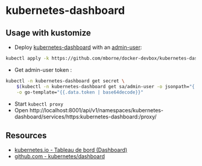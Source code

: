 # kubernetes-dashboard

## Usage with kustomize

* Deploy [kubernetes-dashboard](https://github.com/kubernetes/dashboard/) with an [admin-user](manifest/admin-user.yaml):

```bash
kubectl apply -k https://github.com/mborne/docker-devbox/kubernetes-dashboard/manifest
```


* Get admin-user token :

```bash
kubectl -n kubernetes-dashboard get secret \
    $(kubectl -n kubernetes-dashboard get sa/admin-user -o jsonpath="{.secrets[0].name}") \
    -o go-template="{{.data.token | base64decode}}"
```

* Start `kubectl proxy`
* Open http://localhost:8001/api/v1/namespaces/kubernetes-dashboard/services/https:kubernetes-dashboard:/proxy/

## Resources

* [kubernetes.io - Tableau de bord (Dashboard)](https://kubernetes.io/fr/docs/tasks/access-application-cluster/web-ui-dashboard/)
* [github.com - kubernetes/dashboard](https://github.com/kubernetes/dashboard/)
